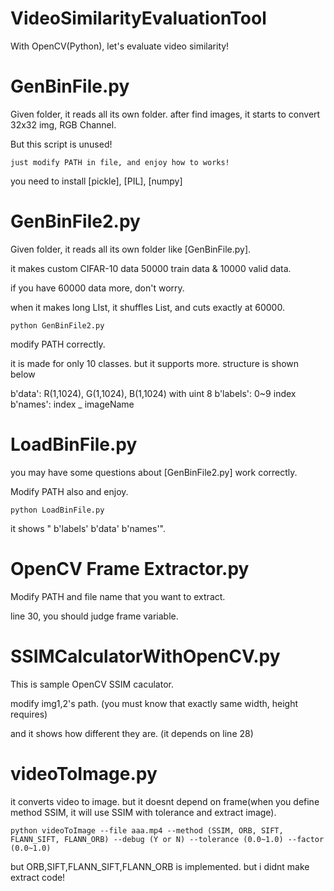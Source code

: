 # VideoSimilarityEvaluationTool
With OpenCV(Python), let's evaluate video similarity!

# GenBinFile.py
Given folder, it reads all its own folder.
after find images, it starts to convert 32x32 img, RGB Channel.

But this script is unused!

```
just modify PATH in file, and enjoy how to works!
```

you need to install [pickle], [PIL], [numpy]


# GenBinFile2.py
Given folder, it reads all its own folder like [GenBinFile.py].

it makes custom CIFAR-10 data 50000 train data & 10000 valid data.

if you have 60000 data more, don't worry. 

when it makes long LIst, it shuffles List, and cuts exactly at 60000.
```
python GenBinFile2.py
```
modify PATH correctly.

it is made for only 10 classes. but it supports more.
structure is shown below

b'data': R(1,1024), G(1,1024), B(1,1024) with uint 8
b'labels': 0~9 index
b'names': index _ imageName

# LoadBinFile.py
you may have some questions about [GenBinFile2.py] work correctly.

Modify PATH also and enjoy.
```
python LoadBinFile.py
```

it shows " b'labels' b'data' b'names'".


# OpenCV Frame Extractor.py
Modify PATH and file name that you want to extract.

line 30, you should judge frame variable.

# SSIMCalculatorWithOpenCV.py
This is sample OpenCV SSIM caculator.

modify img1,2's path. (you must know that exactly same width, height requires)

and it shows how different they are. (it depends on line 28)

# videoToImage.py

it converts video to image. but it doesnt depend on frame(when you define method SSIM, it will use SSIM with tolerance and extract image).

```
python videoToImage --file aaa.mp4 --method (SSIM, ORB, SIFT, FLANN_SIFT, FLANN_ORB) --debug (Y or N) --tolerance (0.0~1.0) --factor (0.0~1.0)
```

but ORB,SIFT,FLANN_SIFT,FLANN_ORB is implemented. but i didnt make extract code!

